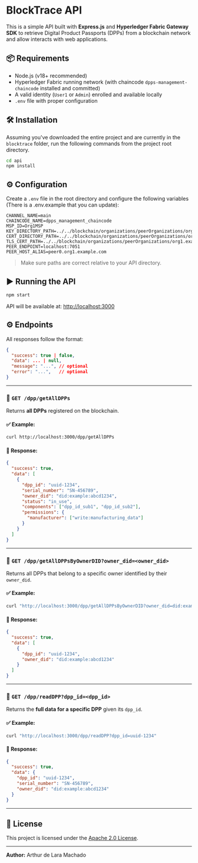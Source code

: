 # BlockTrace API

This is a simple API built with **Express.js** and **Hyperledger Fabric Gateway SDK** to retrieve Digital Product Passports (DPPs) from a blockchain network and allow interacts with web applications.

## 📦 Requirements

- Node.js (v18+ recommended)
- Hyperledger Fabric running network (with chaincode `dpps-management-chaincode` installed and committed)
- A valid identity (`User1` or `Admin`) enrolled and available locally
- `.env` file with proper configuration

## 🛠️ Installation

Assuming you've downloaded the entire project and are currently in the `blocktrace` folder, run the following commands from the project root directory.

```bash
cd api
npm install
```

## ⚙️ Configuration

Create a `.env` file in the root directory and configure the following variables (There is a .env.example that you can update):

```env
CHANNEL_NAME=main
CHAINCODE_NAME=dpps_management_chaincode
MSP_ID=Org1MSP
KEY_DIRECTORY_PATH=../../blockchain/organizations/peerOrganizations/org1.example.com/users/User1@org1.example.com/msp/keystore
CERT_DIRECTORY_PATH=../../blockchain/organizations/peerOrganizations/org1.example.com/users/User1@org1.example.com/msp/signcerts
TLS_CERT_PATH=../../blockchain/organizations/peerOrganizations/org1.example.com/peers/peer0.org1.example.com/tls/ca.crt
PEER_ENDPOINT=localhost:7051
PEER_HOST_ALIAS=peer0.org1.example.com
```

> Make sure paths are correct relative to your API directory.

## ▶️ Running the API

```bash
npm start
```

API will be available at: [http://localhost:3000](http://localhost:3000)


## ⚙️ Endpoints

All responses follow the format:

```json
{
  "success": true | false,
  "data": ... | null,
  "message": "...", // optional
  "error": "...",   // optional
}
```

---

### 📡 `GET /dpp/getAllDPPs`

Returns **all DPPs** registered on the blockchain.

#### ✅ Example:

```bash
curl http://localhost:3000/dpp/getAllDPPs
```

#### 🔁 Response:

```json
{
  "success": true,
  "data": [
    {
      "dpp_id": "uuid-1234",
      "serial_number": "SN-456789",
      "owner_did": "did:example:abcd1234",
      "status": "in_use",
      "components": ["dpp_id_sub1", "dpp_id_sub2"],
      "permissions": {
        "manufacturer": ["write:manufacturing_data"]
      }
    }
  ]
}
```

---

### 📡 `GET /dpp/getAllDPPsByOwnerDID?owner_did=<owner_did>`

Returns all DPPs that belong to a specific owner identified by their `owner_did`.

#### ✅ Example:

```bash
curl "http://localhost:3000/dpp/getAllDPPsByOwnerDID?owner_did=did:example:abcd1234"
```

#### 🔁 Response:

```json
{
  "success": true,
  "data": [
    {
      "dpp_id": "uuid-1234",
      "owner_did": "did:example:abcd1234"
    }
  ]
}
```

---

### 📡 `GET /dpp/readDPP?dpp_id=<dpp_id>`

Returns the **full data for a specific DPP** given its `dpp_id`.

#### ✅ Example:

```bash
curl "http://localhost:3000/dpp/readDPP?dpp_id=uuid-1234"
```

#### 🔁 Response:

```json
{
  "success": true,
  "data": {
    "dpp_id": "uuid-1234",
    "serial_number": "SN-456789",
    "owner_did": "did:example:abcd1234"
  }
}
```

---

## 🧾 License

This project is licensed under the [Apache 2.0 License](LICENSE).

---

**Author:** Arthur de Lara Machado